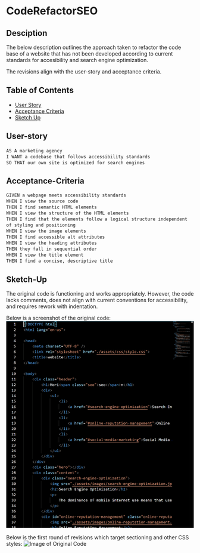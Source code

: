 # CodeRefactorSEO

## Desciption
The below description outlines the approach taken to refactor the code base of a website that has not been developed according to current standards for accesibility and search engine optimization.

The revisions align with the user-story and acceptance criteria.

## Table of Contents

* [User Story](#User-story)
* [Acceptance Criteria](#Acceptance-Criteria)
* [Sketch Up](#Sketch-Up)

## User-story

```
AS A marketing agency
I WANT a codebase that follows accessibility standards
SO THAT our own site is optimized for search engines
```


## Acceptance-Criteria

```
GIVEN a webpage meets accessibility standards
WHEN I view the source code
THEN I find semantic HTML elements
WHEN I view the structure of the HTML elements
THEN I find that the elements follow a logical structure independent of styling and positioning
WHEN I view the image elements
THEN I find accessible alt attributes
WHEN I view the heading attributes
THEN they fall in sequential order
WHEN I view the title element
THEN I find a concise, descriptive title
```

## Sketch-Up

The original code is functioning and works appropriately. However, the code lacks comments, does not align with current conventions for accessibility, and requires rework with indentation.

Below is a screenshot of the original code:
![Image of Original Code](./assets/images/original_code.PNG)

Below is the first round of revisions which target sectioning and other CSS styles:
![Image of Original Code](./assets/images/revision1_code.PNG)